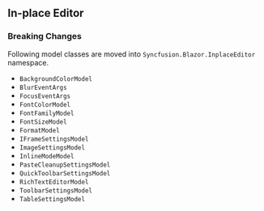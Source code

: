 ##  In-place Editor

###    Breaking Changes

Following model classes are moved into `Syncfusion.Blazor.InplaceEditor` namespace.

- `BackgroundColorModel`
- `BlurEventArgs`
- `FocusEventArgs`
- `FontColorModel`
- `FontFamilyModel`
- `FontSizeModel`
- `FormatModel`
- `IFrameSettingsModel`
- `ImageSettingsModel`
- `InlineModeModel`
- `PasteCleanupSettingsModel`
- `QuickToolbarSettingsModel`
- `RichTextEditorModel`
- `ToolbarSettingsModel`
- `TableSettingsModel`